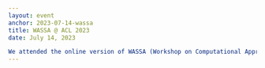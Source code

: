 ```yaml
---
layout: event
anchor: 2023-07-14-wassa
title: WASSA @ ACL 2023
date: July 14, 2023

We attended the online version of WASSA (Workshop on Computational Approaches to Subjectivity, Sentiment and Social Media Analysis) collocated with ACL 2023 at Toronto, Canada. Kushal's work titled ['Transfer Learning for Code-Mixed Data: Do Pretraining Languages Matter?'](https://aclanthology.org/2023.wassa-1.32/) was published in the workshop proceedings, and she presented the paper as a poster at the workshop.
---
```

